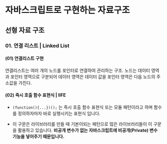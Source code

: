 # 자바스크립트로 구현하는 자료구조

## 선형 자료 구조

### 01. 연결 리스트 | Linked List

#### (01) 연결리스트 구현

 연결리스트는 여러 개의 노드를 포인터로 연결하여 관리하는 구조. 노드는 데이터 영역과 포인터 영역으로 구분되어 데이터 영역은 데이터 값을 포인터 영역은 다음 노드의 주소값을 가진다.

#### (02) 즉시 호출 함수 표현식 | IIFE

- ``` (function(){...})(); ``` 는 즉시 호출 함수 표현식 또는 모듈 패턴이라고 하며 함수를 정의하자마자 바로 실행시키는 표현식 입니다.

- 이 구문은 라이브러리를 만들 때 기본이되는 패턴으로 많은 라이브러리들이 이 구문을 활용하고 있습니다. **비공개 변수가 없는 자바스크립트에 비공개(Private) 변수 기능을 넣어주기 때문입니다.** 